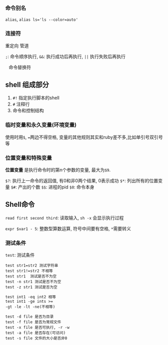 ### 命令别名

`alias`, `alias ls='ls --color=auto'`

### 连接符

重定向 管道

`;`: 命令顺序执行, `&&`: 执行成功后再执行, `||` 执行失败后再执行

` ` 命令替换符

## shell 组成部分

1. `#!` 指定执行脚本的shell
2. `#` 注释行
3. 命令和控制结构

### 临时变量和永久变量(环境变量)

使用时用`$`, `=`两边不得空格, 变量的其他规则其实和ruby差不多,比如单引号双引号等

### 位置变量和特殊变量

**位置变量** 是执行命令时的第n个参数的变量, 最大为`$9`.

`$?`: 执行上一命令的返回值, 有0和非0两个结果, 0表示成功
`$*`: 列出所有的位置变量
`$#`: 产出的个数
`$$`: 进程的pid
`$0`: 命令本身

## Shell命令


`read first second third`: 读取输入, `sh -x` 会显示执行过程

`expr $var1 - 5`: 整数型算数运算, 符号中间要有空格, `*`需要转义

### 测试条件

`test`: 测试条件

    test str1=str2 测试字符串
    test str1!=str2 不相等
    test str1  测试是否不为空
    test -n str1 测试是否不为空
    test -z str1 测试是否为空

    test int1 -eq int2 相等
    test int1 -ge ints >=
    -gt -le -lt -ne(不相等)

    test -d file 是否为目录
    test -f file 是否为常规文件
    test -x file 是否可执行, -r -w
    test -a file 是否存在(可访问)
    test -s file 文件的大小是否非0

